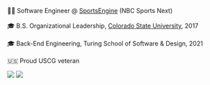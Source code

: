 👨‍💼  Software Engineer @ [SportsEngine](https://www.sportsengine.com) (NBC Sports Next)<br/><br/>
🎓 B.S. Organizational Leadership, [Colorado State University](https://csuglobal.edu/), 2017 <br/><br/>
🎓 Back-End Engineering, Turing School of Software & Design, 2021 <br/><br/>
🇺🇸 Proud USCG veteran <br/>

<a href="https://www.linkedin.com/in/bfl3tch/"><img src="https://img.shields.io/badge/-LinkedIn-informational"></a>  <a href="mailto:bfl3tch@gmail.com"><img src="https://img.shields.io/badge/-Email-success"></a>
